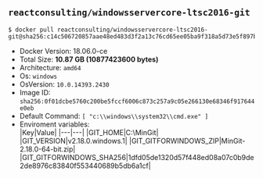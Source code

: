 ## `reactconsulting/windowsservercore-ltsc2016-git`
```console
$ docker pull reactconsulting/windowsservercore-ltsc2016-git@sha256:c14c506720857aae48ed483d3f2a13c76cd65ee05ba9f318a5d73e5f897beb6d
```
- Docker Version: 18.06.0-ce
- Total Size: **10.87 GB (10877423600 bytes)** 
- Architecture: `amd64`
- Os: `windows`
- OsVersion: `10.0.14393.2430`
- Image ID: `sha256:0f01dcbe5760c200be5fccf6006c873c257a9c05e266130e68346f917644e0eb`
- Default Command: `[ "c:\\windows\\system32\\cmd.exe" ]`
- Enviroment variables:  
    |Key|Value|
    |---|---|
    |GIT_HOME|C:\\MinGit|
    |GIT_VERSION|v2.18.0.windows.1|
    |GIT_GITFORWINDOWS_ZIP|MinGit-2.18.0-64-bit.zip|
    |GIT_GITFORWINDOWS_SHA256|1dfd05de1320d57f448ed08a07c0b9de2de8976c83840f553440689b5db6a1cf|

